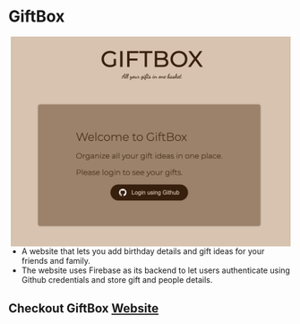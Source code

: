 # GiftBox
<img src="giftBox.png" alt="screen grab of the giftbox website" width="500" align="right">

- A website that lets you add birthday details and gift ideas for your friends and family.
- The website uses Firebase as its backend to let users authenticate using Github credentials and store gift and people details.

## Checkout GiftBox [Website](https://maha0134.github.io/GiftBox-JS-Firebase/dist/)
